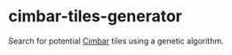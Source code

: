 # cimbar-tiles-generator

Search for potential [Cimbar](https://github.com/sz3/libcimbar) tiles using a genetic algorithm.
